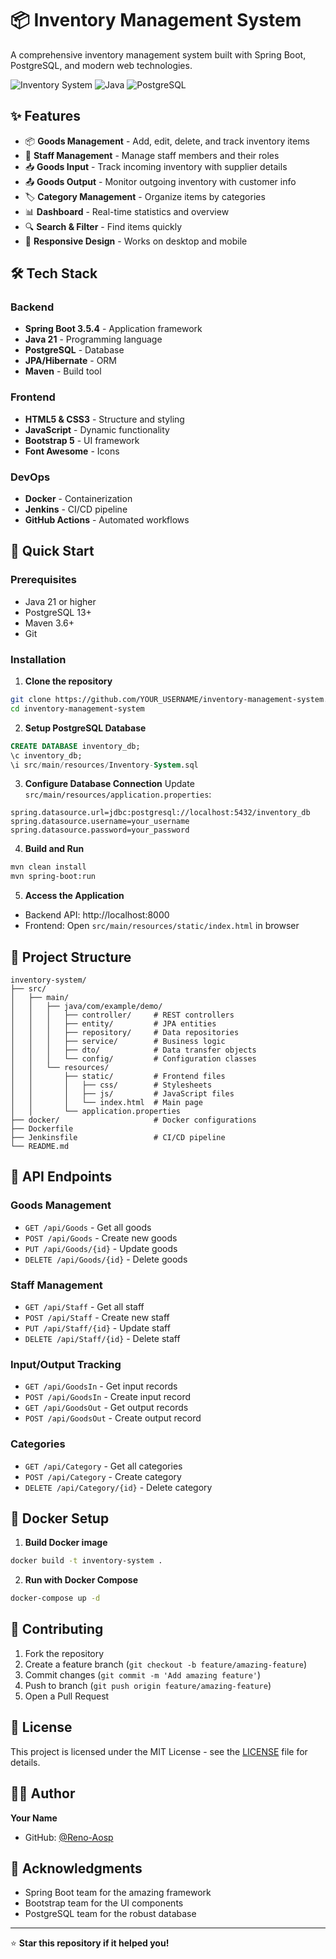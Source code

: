 <!-- filepath: d:\Colleges Files\inventory-system\README.md -->
# 📦 Inventory Management System

A comprehensive inventory management system built with Spring Boot, PostgreSQL, and modern web technologies.

![Inventory System](https://img.shields.io/badge/Spring%20Boot-3.5.4-green)
![Java](https://img.shields.io/badge/Java-21-orange)
![PostgreSQL](https://img.shields.io/badge/PostgreSQL-13+-blue)

## ✨ Features

- 📦 **Goods Management** - Add, edit, delete, and track inventory items
- 👥 **Staff Management** - Manage staff members and their roles
- 📥 **Goods Input** - Track incoming inventory with supplier details
- 📤 **Goods Output** - Monitor outgoing inventory with customer info
- 🏷️ **Category Management** - Organize items by categories
- 📊 **Dashboard** - Real-time statistics and overview
- 🔍 **Search & Filter** - Find items quickly
- 📱 **Responsive Design** - Works on desktop and mobile

## 🛠️ Tech Stack

### Backend
- **Spring Boot 3.5.4** - Application framework
- **Java 21** - Programming language
- **PostgreSQL** - Database
- **JPA/Hibernate** - ORM
- **Maven** - Build tool

### Frontend
- **HTML5 & CSS3** - Structure and styling
- **JavaScript** - Dynamic functionality
- **Bootstrap 5** - UI framework
- **Font Awesome** - Icons

### DevOps
- **Docker** - Containerization
- **Jenkins** - CI/CD pipeline
- **GitHub Actions** - Automated workflows

## 🚀 Quick Start

### Prerequisites
- Java 21 or higher
- PostgreSQL 13+
- Maven 3.6+
- Git

### Installation

1. **Clone the repository**
```bash
git clone https://github.com/YOUR_USERNAME/inventory-management-system.git
cd inventory-management-system
```

2. **Setup PostgreSQL Database**
```sql
CREATE DATABASE inventory_db;
\c inventory_db;
\i src/main/resources/Inventory-System.sql
```

3. **Configure Database Connection**
Update `src/main/resources/application.properties`:
```properties
spring.datasource.url=jdbc:postgresql://localhost:5432/inventory_db
spring.datasource.username=your_username
spring.datasource.password=your_password
```

4. **Build and Run**
```bash
mvn clean install
mvn spring-boot:run
```

5. **Access the Application**
- Backend API: http://localhost:8000
- Frontend: Open `src/main/resources/static/index.html` in browser

## 📁 Project Structure

```
inventory-system/
├── src/
│   ├── main/
│   │   ├── java/com/example/demo/
│   │   │   ├── controller/     # REST controllers
│   │   │   ├── entity/         # JPA entities
│   │   │   ├── repository/     # Data repositories
│   │   │   ├── service/        # Business logic
│   │   │   ├── dto/            # Data transfer objects
│   │   │   └── config/         # Configuration classes
│   │   └── resources/
│   │       ├── static/         # Frontend files
│   │       │   ├── css/        # Stylesheets
│   │       │   ├── js/         # JavaScript files
│   │       │   └── index.html  # Main page
│   │       └── application.properties
├── docker/                     # Docker configurations
├── Dockerfile
├── Jenkinsfile                 # CI/CD pipeline
└── README.md
```

## 🔌 API Endpoints

### Goods Management
- `GET /api/Goods` - Get all goods
- `POST /api/Goods` - Create new goods
- `PUT /api/Goods/{id}` - Update goods
- `DELETE /api/Goods/{id}` - Delete goods

### Staff Management
- `GET /api/Staff` - Get all staff
- `POST /api/Staff` - Create new staff
- `PUT /api/Staff/{id}` - Update staff
- `DELETE /api/Staff/{id}` - Delete staff

### Input/Output Tracking
- `GET /api/GoodsIn` - Get input records
- `POST /api/GoodsIn` - Create input record
- `GET /api/GoodsOut` - Get output records
- `POST /api/GoodsOut` - Create output record

### Categories
- `GET /api/Category` - Get all categories
- `POST /api/Category` - Create category
- `DELETE /api/Category/{id}` - Delete category

## 🐳 Docker Setup

1. **Build Docker image**
```bash
docker build -t inventory-system .
```

2. **Run with Docker Compose**
```bash
docker-compose up -d
```

## 🤝 Contributing

1. Fork the repository
2. Create a feature branch (`git checkout -b feature/amazing-feature`)
3. Commit changes (`git commit -m 'Add amazing feature'`)
4. Push to branch (`git push origin feature/amazing-feature`)
5. Open a Pull Request

## 📝 License

This project is licensed under the MIT License - see the [LICENSE](LICENSE) file for details.

## 👨‍💻 Author

**Your Name**
- GitHub: [@Reno-Aosp](https://github.com/Reno-Aosp)


## 🙏 Acknowledgments

- Spring Boot team for the amazing framework
- Bootstrap team for the UI components
- PostgreSQL team for the robust database

---

⭐ **Star this repository if it helped you!**
